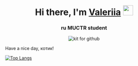 <h1 text:#228B22 font-family:Unicode align="center">Hi there, I'm <a href="https://t.me/vlrriiii" target="_blank">Valeriia</a> 
<img src="https://github.com/blackcater/blackcater/raw/main/images/Hi.gif" height="32"/></h1>
<h3 text:#228B22 font-family:Unicode align="center">ru MUCTR student</h3>

<center><img href="https://i.pinimg.com/564x/96/f2/bf/96f2bfd4b2dda297d5351e29b4e60e85.jpg" alt="kit for github"></center>
<p text:#228B22 font-family:Unicode>Have a nice day, котик!</p>

<!---Для компактной версии-->
[![Top Langs](https://github-readme-stats.vercel.app/api/top-langs/?meta6a6y=anuraghazra&layout=compact)](https://github.com/anuraghazra/github-readme-stats)
